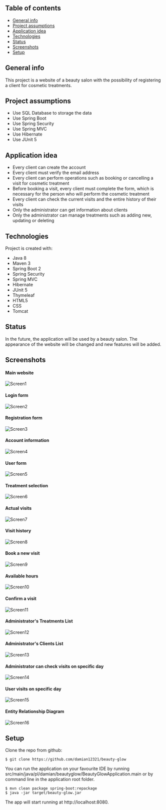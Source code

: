 ## Table of contents
* [General info](#general-info)
* [Project assumptions](#project-assumptions)
* [Application idea](#application-idea)
* [Technologies](#technologies)
* [Status](#status)
* [Screenshots](#screenshots)
* [Setup](#setup)

## General info
This project is a website of a beauty salon with the possibility of registering a client for cosmetic treatments.

## Project assumptions
* Use SQL Database to storage the data
* Use Spring Boot
* Use Spring Security
* Use Spring MVC
* Use Hibernate
* Use JUnit 5

## Application idea
* Every client can create the account 
* Every client must verify the email address
* Every client can perform operations such as booking or cancelling a visit for cosmetic treatment
* Before booking a visit, every client must complete the form, which is necessary for the person who will perform the cosmetic treatment
* Every client can check the current visits and the entire history of their visits
* Only the administrator can get information about clients
* Only the administrator can manage treatments such as adding new, updating or deleting

## Technologies
Project is created with:
* Java 8
* Maven 3
* Spring Boot 2
* Spring Security
* Spring MVC
* Hibernate
* JUnit 5
* Thymeleaf
* HTML5
* CSS
* Tomcat

## Status
In the future, the application will be used by a beauty salon. 
The appearance of the website will be changed and new features will be added.

## Screenshots
#### Main website
![Screen1](./img/Screen1.png)
#### Login form
![Screen2](./img/Screen2.png)
#### Registration form
![Screen3](./img/Screen3.png)
#### Account information
![Screen4](./img/Screen4.png)
#### User form
![Screen5](./img/Screen5.png)
#### Treatment selection
![Screen6](./img/Screen6.png)
#### Actual visits
![Screen7](./img/Screen7.png)
#### Visit history
![Screen8](./img/Screen8.png)
#### Book a new visit
![Screen9](./img/Screen9.png)
#### Available hours
![Screen10](./img/Screen10.png)
#### Confirm a visit
![Screen11](./img/Screen11.png)
#### Administrator's Treatments List
![Screen12](./img/Screen12.png)
#### Administrator's Clients List
![Screen13](./img/Screen13.png)
#### Administrator can check visits on specific day
![Screen14](./img/Screen14.png)
#### User visits on specific day
![Screen15](./img/Screen15.png)
#### Entity Relationship Diagram
![Screen16](./img/Screen16.png)

## Setup
Clone the repo from github:
```
$ git clone https://github.com/damian12321/beauty-glow
```
You can run the application on your favourite IDE by running src/main/java/pl/damian/beautyglow/BeautyGlowApplication.main
or by command line in the application root folder.

```
$ mvn clean package spring-boot:repackage
$ java -jar target/beauty-glow.jar
```

The app will start running at http://localhost:8080.
